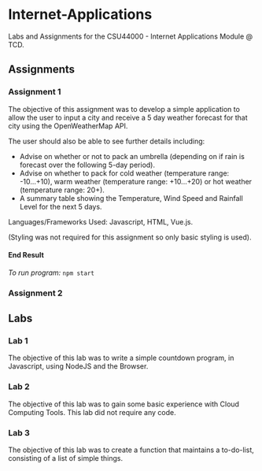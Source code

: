 # Internet-Applications

Labs and Assignments for the CSU44000 - Internet Applications Module @ TCD.

## Assignments

### Assignment 1
The objective of this assignment was to develop a simple application to allow the user to input a city and receive a 5 day weather forecast for that city using the OpenWeatherMap API.  

The user should also be able to see further details including:
- Advise on whether or not to pack an umbrella (depending on if rain is forecast over the following 5-day period).
- Advise on whether to pack for cold weather (temperature range: -10...+10), warm weather (temperature range: +10...+20) or hot weather (temperature range: 20+).
- A summary table showing the Temperature, Wind Speed and Rainfall Level for the next 5 days.

Languages/Frameworks Used: Javascript, HTML, Vue.js.

(Styling was not required for this assignment so only basic styling is used).

#### End Result
*To run program:* `npm start`  


### Assignment 2

## Labs

### Lab 1
The objective of this lab was to write a simple countdown program, in Javascript, using NodeJS and the Browser.

### Lab 2
The objective of this lab was to gain some basic experience with Cloud Computing Tools. 
This lab did not require any code.

### Lab 3
The objective of this lab was to create a function that maintains a to-do-list, consisting of a list of simple things.
